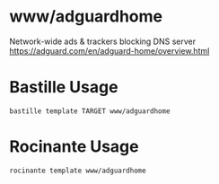 # www/adguardhome
Network-wide ads & trackers blocking DNS server
https://adguard.com/en/adguard-home/overview.html

# Bastille Usage
```shell
bastille template TARGET www/adguardhome
```

# Rocinante Usage
```shell
rocinante template www/adguardhome
```

